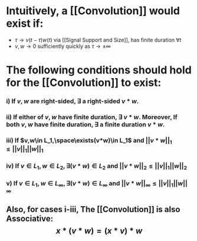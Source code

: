 # Intuitively, a [[Convolution]] would exist if:
- $\tau\to v(t-\tau)w(t)$ via [[Signal Support and Size]], has finite duration $\forall t$
- $v, w\to0$ sufficiently quickly as $\tau\to\pm\infty$

# The following conditions should hold for the [[Convolution]] to exist:
### i) If $v,w$ are right-sided, $\exists$ a right-sided $v*w$.
### ii) If either of $v,w$ have finite duration, $\exists$ $v*w$. Moreover, If both $v,w$ have finite duration, $\exists$ a finite duration $v*w$.
### iii) If $v,w\in L_1,\space\exists(v*w)\in L_1$ and $||v*w||_1\leq||v||_1||w||_1$
### iv) If $v\in L_1, w\in L_2, \exists(v*w)\in L_2$ and $||v*w||_2\leq||v||_1||w||_2$
### v) If $v\in L_1, w\in L_\infty, \exists(v*w)\in L_\infty$ and $||v*w||_\infty\leq||v||_1||w||_\infty$

## Also, for cases i-iii, The [[Convolution]] is also **Associative**: $$x*(v*w)=(x*v)*w$$